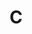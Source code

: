 ---
layout: toctree
title: C
permalink: /blog/coding/c/
parent: /blog/coding/

previewchild: true
enumerategrandchild: true
previewgrandchild: true
---